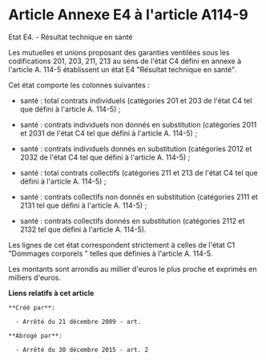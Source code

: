 # Article Annexe E4 à l'article A114-9

Etat E4. - Résultat technique en santé 

Les mutuelles et unions proposant des garanties ventilées sous les codifications 201, 203, 211, 213 au sens de l'état C4
défini en annexe à l'article A. 114-5 établissent un état E4 "Résultat technique en santé". 

Cet état comporte les colonnes suivantes : 

- santé : total contrats individuels (catégories 201 et 203 de l'état C4 tel que défini à l'article A. 114-5) ; 

- santé : contrats individuels non donnés en substitution (catégories 2011 et 2031 de l'état C4 tel que défini à l'article A.
114-5) ; 

- santé : contrats individuels donnés en substitution (catégories 2012 et 2032 de l'état C4 tel que défini à l'article A.
114-5) ; 

- santé : total contrats collectifs (catégories 211 et 213 de l'état C4 tel que défini à l'article A. 114-5) ; 

- santé : contrats collectifs non donnés en substitution (catégories 2111 et 2131 tel que défini à l'article A. 114-5) ; 

- santé : contrats collectifs donnés en substitution (catégories 2112 et 2132 tel que défini à l'article A. 114-5). 

Les lignes de cet état correspondent strictement à celles de l'état C1 "Dommages corporels " telles que définies à l'article
A. 114-5. 

Les montants sont arrondis au millier d'euros le plus proche et exprimés en milliers d'euros.

**Liens relatifs à cet article**

	**Créé par**:

	  - Arrêté du 21 décembre 2009 - art.

	**Abrogé par**:

	  - Arrêté du 30 décembre 2015 - art. 2
